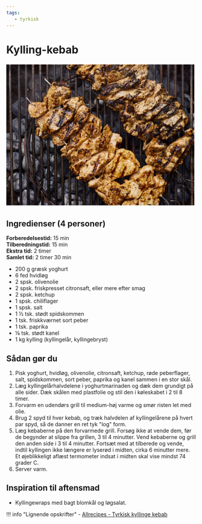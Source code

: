 ```yaml
---
tags:
   - tyrkisk
---
```


# Kylling-kebab

![alt text](../../attachments/kyllingekebab.png)

## Ingredienser (4 personer)

**Forberedelsestid:** 15 min  
**Tilberedningstid:** 15 min  
**Ekstra tid:** 2 timer  
**Samlet tid:** 2 timer 30 min

- 200 g græsk yoghurt
- 6 fed hvidløg
- 2 spsk. olivenolie
- 2 spsk. friskpresset citronsaft, eller mere efter smag
- 2 spsk. ketchup
- 1 spsk. chiliflager
- 1 spsk. salt
- 1 ½ tsk. stødt spidskommen
- 1 tsk. friskkværnet sort peber
- 1 tsk. paprika
- ⅛ tsk. stødt kanel
- 1 kg kylling (kyllingelår, kyllingebryst)

## Sådan gør du

1. Pisk yoghurt, hvidløg, olivenolie, citronsaft, ketchup, røde peberflager, salt, spidskommen, sort peber, paprika og kanel sammen i en stor skål.
2. Læg kyllingelårhalvdelene i yoghurtmarinaden og dæk dem grundigt på alle sider. Dæk skålen med plastfolie og stil den i køleskabet i 2 til 8 timer.
3. Forvarm en udendørs grill til medium-høj varme og smør risten let med olie.
4. Brug 2 spyd til hver kebab, og træk halvdelen af kyllingelårene på hvert par spyd, så de danner en ret tyk "log" form.
5. Læg kebaberne på den forvarmede grill. Forsøg ikke at vende dem, før de begynder at slippe fra grillen, 3 til 4 minutter. Vend kebaberne og grill den anden side i 3 til 4 minutter. Fortsæt med at tilberede og vende, indtil kyllingen ikke længere er lyserød i midten, cirka 6 minutter mere. Et øjeblikkeligt aflæst termometer indsat i midten skal vise mindst 74 grader C.
6. Server varm.

## Inspiration til aftensmad

- Kyllingewraps med bagt blomkål og løgsalat.



!!! info "Lignende opskrifter"
    - [Allrecipes - Tyrkisk kyllinge kebab](https://www.allrecipes.com/recipe/244632/turkish-chicken-kebabs/)
